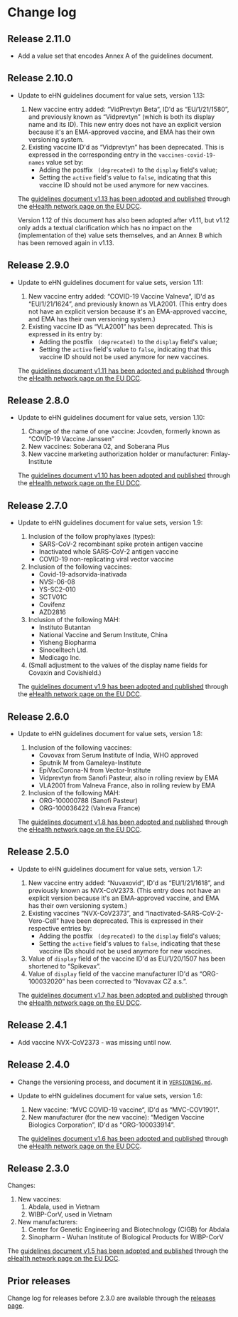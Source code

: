 # Change log

## Release 2.11.0

* Add a value set that encodes Annex A of the guidelines document.


## Release 2.10.0

* Update to eHN guidelines document for value sets, version 1.13:
    1. New vaccine entry added: “VidPrevtyn Beta“, ID'd as “EU/1/21/1580”, and previously known as “Vidprevtyn” (which is both its display name and its ID).
       This new entry does not have an explicit version because it's an EMA-approved vaccine, and EMA has their own versioning system.
    2. Existing vaccine ID'd as “Vidprevtyn” has been deprecated.
       This is expressed in the corresponding entry in the `vaccines-covid-19-names` value set by:
        * Adding the postfix ` (deprecated)` to the `display` field's value;
        * Setting the `active` field's value to `false`, indicating that this vaccine ID should not be used anymore for new vaccines.

  The [guidelines document v1.13 has been adopted and published](https://ec.europa.eu/health/sites/default/files/ehealth/docs/digital-green-value-sets_en.pdf) through the [eHealth network page on the EU DCC](https://ec.europa.eu/health/ehealth/covid-19_en).

  Version 1.12 of this document has also been adopted after v1.11, but v1.12 only adds a textual clarification which has no impact on the (implementation of the) value sets themselves, and an Annex B which has been removed again in v1.13.


## Release 2.9.0

* Update to eHN guidelines document for value sets, version 1.11:
    1. New vaccine entry added: “COVID-19 Vaccine Valneva“, ID'd as “EU/1/21/1624”, and previously known as VLA2001.
       (This entry does not have an explicit version because it's an EMA-approved vaccine, and EMA has their own versioning system.)
    2. Existing vaccine ID as “VLA2001” has been deprecated.
       This is expressed in its entry by:
        * Adding the postfix ` (deprecated)` to the `display` field's value;
        * Setting the `active` field's value to `false`, indicating that this vaccine ID should not be used anymore for new vaccines.

  The [guidelines document v1.11 has been adopted and published](https://ec.europa.eu/health/sites/default/files/ehealth/docs/digital-green-value-sets_en.pdf) through the [eHealth network page on the EU DCC](https://ec.europa.eu/health/ehealth/covid-19_en).


## Release 2.8.0

* Update to eHN guidelines document for value sets, version 1.10:
  1. Change of the name of one vaccine: Jcovden, formerly known as “COVID-19 Vaccine Janssen”
  2. New vaccines: Soberana 02, and Soberana Plus
  3. New vaccine marketing authorization holder or manufacturer: Finlay-Institute

  The [guidelines document v1.10 has been adopted and published](https://ec.europa.eu/health/sites/default/files/ehealth/docs/digital-green-value-sets_en.pdf) through the [eHealth network page on the EU DCC](https://ec.europa.eu/health/ehealth/covid-19_en).


## Release 2.7.0

* Update to eHN guidelines document for value sets, version 1.9:
    1. Inclusion of the follow prophylaxes (types):
        - SARS-CoV-2 recombinant spike protein antigen vaccine
        - Inactivated whole SARS-CoV-2 antigen vaccine
        - COVID-19 non-replicating viral vector vaccine
    2. Inclusion of the following vaccines:
        - Covid-19-adsorvida-inativada
        - NVSI-06-08
        - YS-SC2-010
        - SCTV01C
        - Covifenz
        - AZD2816
    3. Inclusion of the following MAH:
        - Instituto Butantan
        - National Vaccine and Serum Institute, China
        - Yisheng Biopharma
        - Sinocelltech Ltd.
        - Medicago Inc.
    4. (Small adjustment to the values of the display name fields for Covaxin and Covishield.)

  The [guidelines document v1.9 has been adopted and published](https://ec.europa.eu/health/sites/default/files/ehealth/docs/digital-green-value-sets_en.pdf) through the [eHealth network page on the EU DCC](https://ec.europa.eu/health/ehealth/covid-19_en).


## Release 2.6.0

* Update to eHN guidelines document for value sets, version 1.8:
  1. Inclusion of the following vaccines:
     - Covovax from Serum Institute of India, WHO approved
     - Sputnik M from Gamaleya-Institute
     - EpiVacCorona-N from Vector-Institute
     - Vidprevtyn from Sanofi Pasteur, also in rolling review by EMA
     - VLA2001 from Valneva France, also in rolling review by EMA
  2. Inclusion of the following MAH:
     - ORG-100000788 (Sanofi Pasteur)
     - ORG-100036422 (Valneva France)

  The [guidelines document v1.8 has been adopted and published](https://ec.europa.eu/health/sites/default/files/ehealth/docs/digital-green-value-sets_en.pdf) through the [eHealth network page on the EU DCC](https://ec.europa.eu/health/ehealth/covid-19_en).


## Release 2.5.0

* Update to eHN guidelines document for value sets, version 1.7:
    1. New vaccine entry added: “Nuvaxovid“, ID'd as “EU/1/21/1618”, and previously known as NVX-CoV2373.
       (This entry does not have an explicit version because it's an EMA-approved vaccine, and EMA has their own versioning system.)
    2. Existing vaccines “NVX-CoV2373”, and “Inactivated-SARS-CoV-2-Vero-Cell” have been deprecated.
       This is expressed in their respective entries by:
       * Adding the postfix ` (deprecated)` to the `display` field's values;
       * Setting the `active` field's values to `false`, indicating that these vaccine IDs should not be used anymore for new vaccines.
    3. Value of `display` field of the vaccine ID'd as EU/1/20/1507 has been shortened to “Spikevax”.
    4. Value of `display` field of the vaccine manufacturer ID'd as “ORG-100032020” has been corrected to “Novavax CZ a.s.”.

  The [guidelines document v1.7 has been adopted and published](https://ec.europa.eu/health/sites/default/files/ehealth/docs/digital-green-value-sets_en.pdf) through the [eHealth network page on the EU DCC](https://ec.europa.eu/health/ehealth/covid-19_en).


## Release 2.4.1

* Add vaccine NVX-CoV2373 - was missing until now.


## Release 2.4.0

* Change the versioning process, and document it in [`VERSIONING.md`](./VERSIONING.md).

* Update to eHN guidelines document for value sets, version 1.6:
   1. New vaccine: “MVC COVID-19 vaccine“, ID'd as “MVC-COV1901”.
   2. New manufacturer (for the new vaccine): “Medigen Vaccine Biologics Corporation”, ID'd as “ORG-100033914”.

    The [guidelines document v1.6 has been adopted and published](https://ec.europa.eu/health/sites/default/files/ehealth/docs/digital-green-value-sets_en.pdf) through the [eHealth network page on the EU DCC](https://ec.europa.eu/health/ehealth/covid-19_en).


## Release 2.3.0

Changes:

1. New vaccines:
    1. Abdala, used in Vietnam
    2. WIBP-CorV, used in Vietnam
2. New manufacturers:
    1. Center for Genetic Engineering and Biotechnology (CIGB) for Abdala
    2. Sinopharm - Wuhan Institute of Biological Products for WIBP-CorV

The [guidelines document v1.5 has been adopted and published](https://ec.europa.eu/health/sites/default/files/ehealth/docs/digital-green-value-sets_en.pdf) through the [eHealth network page on the EU DCC](https://ec.europa.eu/health/ehealth/covid-19_en).


## Prior releases

Change log for releases before 2.3.0 are available through the [releases page](https://github.com/ehn-dcc-development/ehn-dcc-valuesets/releases).


